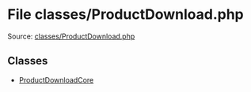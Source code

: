File classes/ProductDownload.php
=========

Source: [classes/ProductDownload.php](https://github.com/PrestaShop/PrestaShop/blob/1.5.1.0/classes/ProductDownload.php)


Classes
-------

* [ProductDownloadCore](class.ProductDownloadCore.md)

